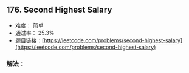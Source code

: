 ## 176. Second Highest Salary


- 难度： 简单
- 通过率： 25.3%
- 题目链接：[https://leetcode.com/problems/second-highest-salary](https://leetcode.com/problems/second-highest-salary)



### 解法：